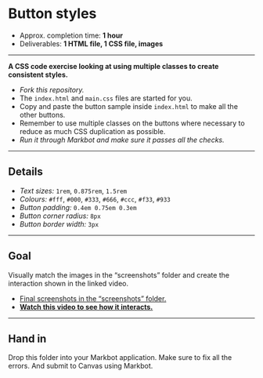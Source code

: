 # Button styles

- Approx. completion time: **1 hour**
- Deliverables: **1 HTML file, 1 CSS file, images**

---

**A CSS code exercise looking at using multiple classes to create consistent styles.**

- *Fork this repository.*
- The `index.html` and `main.css` files are started for you.
- Copy and paste the button sample inside `index.html` to make all the other buttons.
- Remember to use multiple classes on the buttons where necessary to reduce as much CSS duplication as possible.
- *Run it through Markbot and make sure it passes all the checks.*

---

## Details

- *Text sizes:* `1rem`, `0.875rem`, `1.5rem`
- *Colours:* `#fff`, `#000`, `#333`, `#666`, `#ccc`, `#f33`, `#933`
- *Button padding:* `0.4em 0.75em 0.3em`
- *Button corner radius:* `8px`
- *Button border width:* `3px`

---

## Goal

Visually match the images in the “screenshots” folder and create the interaction shown in the linked video.

- [Final screenshots in the “screenshots” folder.](screenshots)
- [**Watch this video to see how it interacts.**](https://youtu.be/)

---

## Hand in

Drop this folder into your Markbot application. Make sure to fix all the errors. And submit to Canvas using Markbot.
